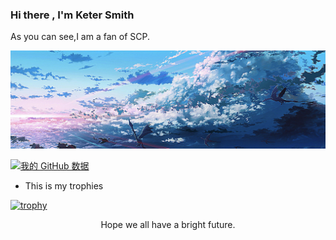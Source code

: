 ### Hi there , I'm Keter Smith

As you can see,I am a fan of SCP.

![image-20201207090907803](README.assets/image-20201207090907803.png)

[![我的 GitHub 数据](https://github-readme-stats.vercel.app/api?username=Jupiter-king)]()

- This is my trophies

[![trophy](https://github-profile-trophy.vercel.app/?username=coronaPolvo)](https://github.com/ryo-ma/github-profile-trophy)


<center>Hope we all have a bright future.</center>

